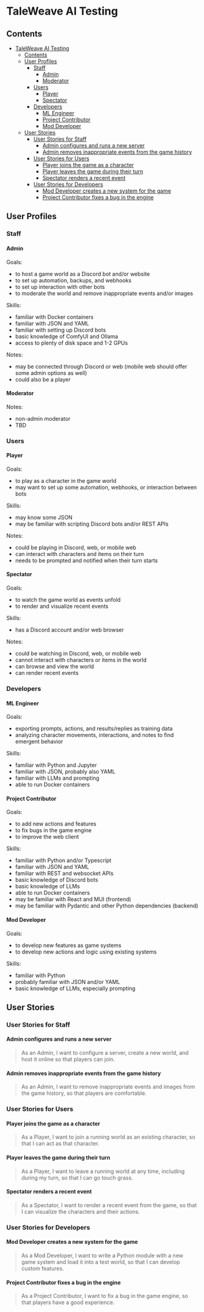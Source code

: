 # TaleWeave AI Testing

## Contents

- [TaleWeave AI Testing](#taleweave-ai-testing)
  - [Contents](#contents)
  - [User Profiles](#user-profiles)
    - [Staff](#staff)
      - [Admin](#admin)
      - [Moderator](#moderator)
    - [Users](#users)
      - [Player](#player)
      - [Spectator](#spectator)
    - [Developers](#developers)
      - [ML Engineer](#ml-engineer)
      - [Project Contributor](#project-contributor)
      - [Mod Developer](#mod-developer)
  - [User Stories](#user-stories)
    - [User Stories for Staff](#user-stories-for-staff)
      - [Admin configures and runs a new server](#admin-configures-and-runs-a-new-server)
      - [Admin removes inappropriate events from the game history](#admin-removes-inappropriate-events-from-the-game-history)
    - [User Stories for Users](#user-stories-for-users)
      - [Player joins the game as a character](#player-joins-the-game-as-a-character)
      - [Player leaves the game during their turn](#player-leaves-the-game-during-their-turn)
      - [Spectator renders a recent event](#spectator-renders-a-recent-event)
    - [User Stories for Developers](#user-stories-for-developers)
      - [Mod Developer creates a new system for the game](#mod-developer-creates-a-new-system-for-the-game)
      - [Project Contributor fixes a bug in the engine](#project-contributor-fixes-a-bug-in-the-engine)

## User Profiles

### Staff

#### Admin

Goals:

- to host a game world as a Discord bot and/or website
- to set up automation, backups, and webhooks
- to set up interaction with other bots
- to moderate the world and remove inappropriate events and/or images

Skills:

- familiar with Docker containers
- familiar with JSON and YAML
- familiar with setting up Discord bots
- basic knowledge of ComfyUI and Ollama
- access to plenty of disk space and 1-2 GPUs

Notes:

- may be connected through Discord or web (mobile web should offer some admin options as well)
- could also be a player

#### Moderator

Notes:

- non-admin moderator
- TBD

### Users

#### Player

Goals:

- to play as a character in the game world
- may want to set up some automation, webhooks, or interaction between bots

Skills:

- may know some JSON
- may be familiar with scripting Discord bots and/or REST APIs

Notes:

- could be playing in Discord, web, or mobile web
- can interact with characters and items on their turn
- needs to be prompted and notified when their turn starts

#### Spectator

Goals:

- to watch the game world as events unfold
- to render and visualize recent events

Skills:

- has a Discord account and/or web browser

Notes:

- could be watching in Discord, web, or mobile web
- cannot interact with characters or items in the world
- can browse and view the world
- can render recent events

### Developers

#### ML Engineer

Goals:

- exporting prompts, actions, and results/replies as training data
- analyzing character movements, interactions, and notes to find emergent behavior

Skills:

- familiar with Python and Jupyter
- familiar with JSON, probably also YAML
- familiar with LLMs and prompting
- able to run Docker containers

#### Project Contributor

Goals:

- to add new actions and features
- to fix bugs in the game engine
- to improve the web client

Skills:

- familiar with Python and/or Typescript
- familiar with JSON and YAML
- familiar with REST and websocket APIs
- basic knowledge of Discord bots
- basic knowledge of LLMs
- able to run Docker containers
- may be familiar with React and MUI (frontend)
- may be familiar with Pydantic and other Python dependencies (backend)

#### Mod Developer

Goals:

- to develop new features as game systems
- to develop new actions and logic using existing systems

Skills:

- familiar with Python
- probably familiar with JSON and/or YAML
- basic knowledge of LLMs, especially prompting

## User Stories

### User Stories for Staff

#### Admin configures and runs a new server

> As an Admin, I want to configure a server, create a new world, and host it online so that players can join.

#### Admin removes inappropriate events from the game history

> As an Admin, I want to remove inappropriate events and images from the game history, so that players are comfortable.

### User Stories for Users

#### Player joins the game as a character

> As a Player, I want to join a running world as an existing character, so that I can act as that character.

#### Player leaves the game during their turn

> As a Player, I want to leave a running world at any time, including during my turn, so that I can go touch grass.

#### Spectator renders a recent event

> As a Spectator, I want to render a recent event from the game, so that I can visualize the characters and their actions.

### User Stories for Developers

#### Mod Developer creates a new system for the game

> As a Mod Developer, I want to write a Python module with a new game system and load it into a test world, so that I can develop custom features.

#### Project Contributor fixes a bug in the engine

> As a Project Contributor, I want to fix a bug in the game engine, so that players have a good experience.
